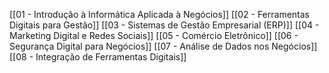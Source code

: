 [[01 - Introdução à Informática Aplicada à Negócios]]
[[02 - Ferramentas Digitais para Gestão]]
[[03 - Sistemas de Gestão Empresarial (ERP)]]
[[04 - Marketing Digital e Redes Sociais]]
[[05 - Comércio Eletrônico]]
[[06 - Segurança Digital para Negócios]]
[[07 - Análise de Dados nos Negócios]]
[[08 - Integração de Ferramentas Digitais]]
